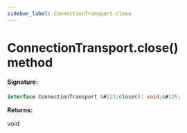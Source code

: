 ```yaml
---
sidebar_label: ConnectionTransport.close
---
```


# ConnectionTransport.close() method

#### Signature:

```typescript
interface ConnectionTransport &#123;close(): void;&#125;
```

**Returns:**

void

